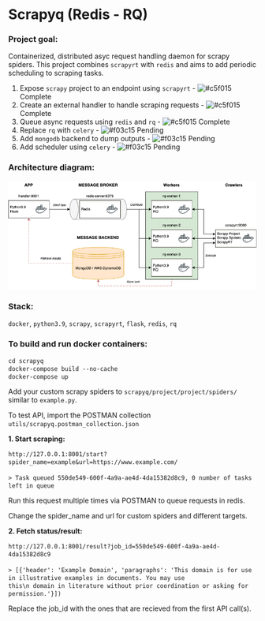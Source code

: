 # Scrapyq (Redis - RQ)

### Project goal:

Containerized, distributed asyc request handling daemon for scrapy spiders. This project combines `scrapyrt` with `redis` and aims to add periodic scheduling to scraping tasks.

1. Expose `scrapy` project to an endpoint using `scrapyrt` - ![#c5f015](https://via.placeholder.com/15/c5f015/c5f015.png) Complete
2. Create an external handler to handle scraping requests - ![#c5f015](https://via.placeholder.com/15/c5f015/c5f015.png) Complete
3. Queue async requests using `redis` and `rq` - ![#c5f015](https://via.placeholder.com/15/c5f015/c5f015.png) Complete
4. Replace `rq` with `celery` - ![#f03c15](https://via.placeholder.com/15/f03c15/f03c15.png) Pending
5. Add `mongodb` backend to dump outputs - ![#f03c15](https://via.placeholder.com/15/f03c15/f03c15.png) Pending
6. Add scheduler using `celery` - ![#f03c15](https://via.placeholder.com/15/f03c15/f03c15.png) Pending

### Architecture diagram:
![plot](./utils/Architecture.png)

### Stack: 
`docker`, `python3.9`, `scrapy`, `scrapyrt`, `flask`, `redis`, `rq`


### To build and run docker containers:
```
cd scrapyq
docker-compose build --no-cache
docker-compose up
```

Add your custom scrapy spiders to `scrapyq/project/project/spiders/` similar to `example.py`.

To test API, import the POSTMAN collection `utils/scrapyq.postman_collection.json`

**1. Start scraping:** 

```
http://127.0.0.1:8001/start?spider_name=example&url=https://www.example.com/

> Task queued 550de549-600f-4a9a-ae4d-4da15382d8c9, 0 number of tasks left in queue
```
Run this request multiple times via POSTMAN to queue requests in redis. 

Change the spider_name and url for custom spiders and different targets.

**2. Fetch status/result:**

```
http://127.0.0.1:8001/result?job_id=550de549-600f-4a9a-ae4d-4da15382d8c9

> [{'header': 'Example Domain', 'paragraphs': 'This domain is for use in illustrative examples in documents. You may use
this\n domain in literature without prior coordination or asking for permission.'}])
```
Replace the job_id with the ones that are recieved from the first API call(s).
